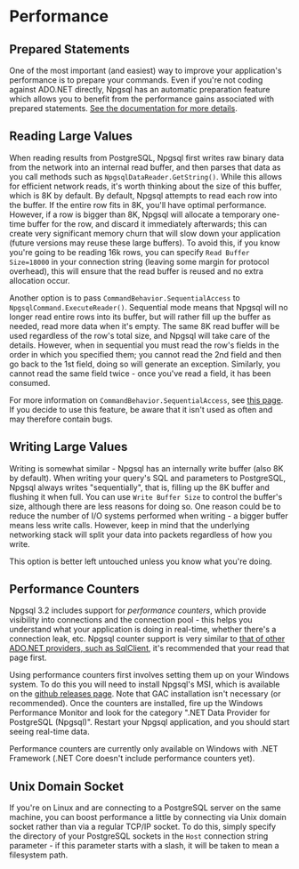 # Performance

## Prepared Statements

One of the most important (and easiest) way to improve your application's performance is to prepare your commands. Even if you're not coding against ADO.NET directly, Npgsql has an automatic preparation feature which allows you to benefit from the performance gains associated with prepared statements. [See the documentation for more details](prepare.md).

## Reading Large Values

When reading results from PostgreSQL, Npgsql first writes raw binary data from the network into an internal read buffer, and then parses that data as you call methods such as `NpgsqlDataReader.GetString()`. While this allows for efficient network reads, it's worth thinking about the size of this buffer, which is 8K by default. By default, Npgsql attempts to read each row into the buffer. If the entire row fits in 8K, you'll have optimal performance. However, if a row is bigger than 8K, Npgsql will allocate a temporary one-time buffer for the row, and discard it immediately afterwards; this can create very significant memory churn that will slow down your application (future versions may reuse these large buffers). To avoid this, if you know you're going to be reading 16k rows, you can specify `Read Buffer Size=18000` in your connection string (leaving some margin for protocol overhead), this will ensure that the read buffer is reused and no extra allocation occur.

Another option is to pass `CommandBehavior.SequentialAccess` to `NpgsqlCommand.ExecuteReader()`. Sequential mode means that Npgsql will no longer read entire rows into its buffer, but will rather fill up the buffer as needed, read more data when it's empty. The same 8K read buffer will be used regardless of the row's total size, and Npgsql will take care of the details. However, when in sequential you must read the row's fields in the order in which you specified them; you cannot read the 2nd field and then go back to the 1st field, doing so will generate an exception. Similarly, you cannot read the same field twice - once you've read a field, it has been consumed.

For more information on `CommandBehavior.SequentialAccess`, see [this page](https://msdn.microsoft.com/en-us/library/87z0hy49(v=vs.110).aspx). If you decide to use this feature, be aware that it isn't used as often and may therefore contain bugs.

## Writing Large Values

Writing is somewhat similar - Npgsql has an internally write buffer (also 8K by default). When writing your query's SQL and parameters to PostgreSQL, Npgsql always writes "sequentially", that is, filling up the 8K buffer and flushing it when full. You can use `Write Buffer Size` to control the buffer's size, although there are less reasons for doing so. One reason could be to reduce the number of I/O systems performed when writing - a bigger buffer means less write calls. However, keep in mind that the underlying networking stack will split your data into packets regardless of how you write.

This option is better left untouched unless you know what you're doing.

## Performance Counters

Npgsql 3.2 includes support for *performance counters*, which provide visibility into connections and the connection pool - this helps you understand what your application is doing in real-time, whether there's a connection leak, etc. Npgsql counter support is very similar to [that of other ADO.NET providers, such as SqlClient](https://msdn.microsoft.com/en-us/library/ms254503(v=vs.110).aspx), it's recommended that your read that page first.

Using performance counters first involves setting them up on your Windows system. To do this you will need to install Npgsql's MSI, which is available on the [github releases page](https://github.com/npgsql/npgsql/releases). Note that GAC installation isn't necessary (or recommended). Once the counters are installed, fire up the Windows Performance Monitor and look for the category ".NET Data Provider for PostgreSQL (Npgsql)". Restart your Npgsql application, and you should start seeing real-time data.

Performance counters are currently only available on Windows with .NET Framework (.NET Core doesn't include performance counters yet).

## Unix Domain Socket

If you're on Linux and are connecting to a PostgreSQL server on the same machine, you can boost performance a little by connecting via Unix domain socket rather than via a regular TCP/IP socket. To do this, simply specify the directory of your PostgreSQL sockets in the `Host` connection string parameter - if this parameter starts with a slash, it will be taken to mean a filesystem path.


